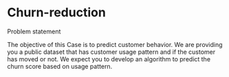 # Churn-reduction


Problem statement 

The objective of this Case is to predict customer behavior. We are providing you a public dataset that has customer usage pattern and if the customer has moved or not. We expect you to develop an algorithm to predict the churn score based on usage pattern.
